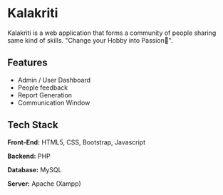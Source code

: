 
# Kalakriti

Kalakriti is a web application that forms a community of people sharing same kind of skills.
"Change your Hobby into Passion🤩".


## Features

- Admin / User Dashboard
- People feedback
- Report Generation
- Communication Window


## Tech Stack

**Front-End:** HTML5, CSS, Bootstrap, Javascript

**Backend:** PHP

**Database:** MySQL

**Server:** Apache (Xampp)
